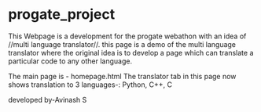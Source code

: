 # progate_project

This Webpage is a development for the progate webathon with an idea of //multi language translator//.
this page is a demo of the multi language translator where the original idea is to develop a page which can translate a particular code to any other language.

The main page is - homepage.html
The translator tab in this page now shows translation to 3 languages-: Python, C++, C

developed by-Avinash S 
